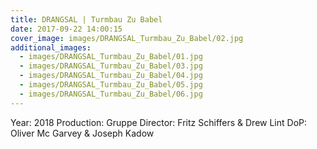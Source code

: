 ```yaml
---
title: DRANGSAL | Turmbau Zu Babel
date: 2017-09-22 14:00:15
cover_image: images/DRANGSAL_Turmbau_Zu_Babel/02.jpg
additional_images:
  - images/DRANGSAL_Turmbau_Zu_Babel/01.jpg
  - images/DRANGSAL_Turmbau_Zu_Babel/03.jpg
  - images/DRANGSAL_Turmbau_Zu_Babel/04.jpg
  - images/DRANGSAL_Turmbau_Zu_Babel/05.jpg
  - images/DRANGSAL_Turmbau_Zu_Babel/06.jpg
---
```


Year: 2018
Production: Gruppe
Director: Fritz Schiffers & Drew Lint
DoP: Oliver Mc Garvey & Joseph Kadow
